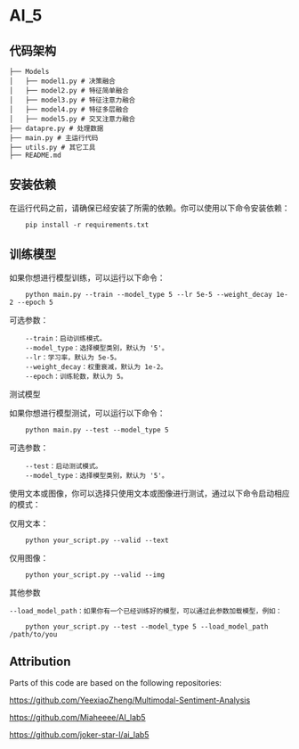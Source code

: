 # AI_5
## 代码架构
    ├── Models
    │   ├── model1.py # 决策融合
    │   ├── model2.py # 特征简单融合
    │   ├── model3.py # 特征注意力融合
    │   ├── model4.py # 特征多层融合
    │   ├── model5.py # 交叉注意力融合
    ├── datapre.py # 处理数据
    ├── main.py # 主运行代码
    ├── utils.py # 其它工具
    ├── README.md

## 安装依赖
在运行代码之前，请确保已经安装了所需的依赖。你可以使用以下命令安装依赖：

        pip install -r requirements.txt
## 训练模型
如果你想进行模型训练，可以运行以下命令：

        python main.py --train --model_type 5 --lr 5e-5 --weight_decay 1e-2 --epoch 5
        
可选参数：

        --train：启动训练模式。
        --model_type：选择模型类别，默认为 '5'。
        --lr：学习率，默认为 5e-5。
        --weight_decay：权重衰减，默认为 1e-2。
        --epoch：训练轮数，默认为 5。
        
测试模型

如果你想进行模型测试，可以运行以下命令：

        python main.py --test --model_type 5
        
可选参数：

        --test：启动测试模式。
        --model_type：选择模型类别，默认为 '5'。
        
使用文本或图像，你可以选择只使用文本或图像进行测试，通过以下命令启动相应的模式：

仅用文本：

        python your_script.py --valid --text
        
仅用图像：

        python your_script.py --valid --img
        
其他参数

    --load_model_path：如果你有一个已经训练好的模型，可以通过此参数加载模型，例如：
    
        python your_script.py --test --model_type 5 --load_model_path /path/to/you
        
## Attribution
Parts of this code are based on the following repositories:

https://github.com/YeexiaoZheng/Multimodal-Sentiment-Analysis

https://github.com/Miaheeee/AI_lab5

https://github.com/joker-star-l/ai_lab5
